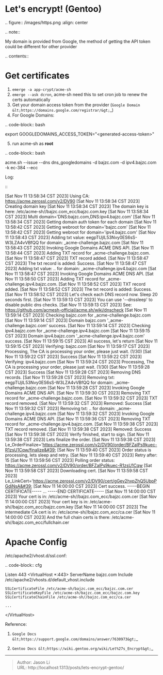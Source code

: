 # Let&#39;s encrypt! (Gentoo)


.. figure:: /images/https.png
  :align: center


.. note::

  My domain is provided from Google, the method of getting the API token could be different for other provider

.. contents::

Get certificates
================

1. ``emerge -a app-crypt/acme-sh``
2. ``emerge --ask dcron``, acme-sh need this to set cron job to renew the certs automatically
3. Get your domain access token from the provider (`Google Domain &lt;https://domains.google.com/registrar/&gt;`_)
4. For Google Domains:

.. code-block:: bash

  export GOOGLEDOMAINS_ACCESS_TOKEN=&#34;&lt;generated-access-token&gt;&#34;

5. run acme-sh as **root**

.. code-block:: bash

  acme.sh --issue --dns dns_googledomains -d bajzc.com -d ipv4.bajzc.com -k ec-384 --ecc

Log:

::

  [Sat Nov 11 13:58:34 CST 2023] Using CA: https://acme.zerossl.com/v2/DV90
  [Sat Nov 11 13:58:34 CST 2023] Creating domain key
  [Sat Nov 11 13:58:34 CST 2023] The domain key is here: /etc/acme-sh//bajzc.com_ecc/bajzc.com.key
  [Sat Nov 11 13:58:34 CST 2023] Multi domain=&#39;DNS:bajzc.com,DNS:ipv4.bajzc.com&#39;
  [Sat Nov 11 13:58:34 CST 2023] Getting domain auth token for each domain
  [Sat Nov 11 13:58:42 CST 2023] Getting webroot for domain=&#39;bajzc.com&#39;
  [Sat Nov 11 13:58:42 CST 2023] Getting webroot for domain=&#39;ipv4.bajzc.com&#39;
  [Sat Nov 11 13:58:43 CST 2023] Adding txt value: eegpTUjIL53Nvy0ES6sS-W3LZA4vVBfQQ for domain:  _acme-challenge.bajzc.com
  [Sat Nov 11 13:58:43 CST 2023] Invoking Google Domains ACME DNS API.
  [Sat Nov 11 13:58:44 CST 2023] Adding TXT record for _acme-challenge.bajzc.com.
  [Sat Nov 11 13:58:47 CST 2023] TXT record added.
  [Sat Nov 11 13:58:47 CST 2023] The txt record is added: Success.
  [Sat Nov 11 13:58:47 CST 2023] Adding txt value: .. for domain:  _acme-challenge.ipv4.bajzc.com
  [Sat Nov 11 13:58:47 CST 2023] Invoking Google Domains ACME DNS API.
  [Sat Nov 11 13:58:50 CST 2023] Adding TXT record for _acme-challenge.ipv4.bajzc.com.
  [Sat Nov 11 13:58:52 CST 2023] TXT record added.
  [Sat Nov 11 13:58:52 CST 2023] The txt record is added: Success.
  [Sat Nov 11 13:58:52 CST 2023] Let&#39;s check each DNS record now. Sleep 20 seconds first.
  [Sat Nov 11 13:59:13 CST 2023] You can use &#39;--dnssleep&#39; to disable public dns checks.
  [Sat Nov 11 13:59:13 CST 2023] See: https://github.com/acmesh-official/acme.sh/wiki/dnscheck
  [Sat Nov 11 13:59:14 CST 2023] Checking bajzc.com for _acme-challenge.bajzc.com
  [Sat Nov 11 13:59:14 CST 2023] Domain bajzc.com &#39;_acme-challenge.bajzc.com&#39; success.
  [Sat Nov 11 13:59:14 CST 2023] Checking ipv4.bajzc.com for _acme-challenge.ipv4.bajzc.com
  [Sat Nov 11 13:59:15 CST 2023] Domain ipv4.bajzc.com &#39;_acme-challenge.ipv4.bajzc.com&#39; success.
  [Sat Nov 11 13:59:15 CST 2023] All success, let&#39;s return
  [Sat Nov 11 13:59:15 CST 2023] Verifying: bajzc.com
  [Sat Nov 11 13:59:17 CST 2023] Processing, The CA is processing your order, please just wait. (1/30)
  [Sat Nov 11 13:59:22 CST 2023] Success
  [Sat Nov 11 13:59:22 CST 2023] Verifying: ipv4.bajzc.com
  [Sat Nov 11 13:59:24 CST 2023] Processing, The CA is processing your order, please just wait. (1/30)
  [Sat Nov 11 13:59:28 CST 2023] Success
  [Sat Nov 11 13:59:28 CST 2023] Removing DNS records.
  [Sat Nov 11 13:59:28 CST 2023] Removing txt: eegpTUjIL53Nvy0ES6sS-W3LZA4vVBfQQ for domain: _acme-challenge.bajzc.com
  [Sat Nov 11 13:59:28 CST 2023] Invoking Google Domains ACME DNS API.
  [Sat Nov 11 13:59:30 CST 2023] Removing TXT record for _acme-challenge.bajzc.com.
  [Sat Nov 11 13:59:32 CST 2023] TXT record removed.
  [Sat Nov 11 13:59:32 CST 2023] Removed: Success
  [Sat Nov 11 13:59:32 CST 2023] Removing txt: .. for domain: _acme-challenge.ipv4.bajzc.com
  [Sat Nov 11 13:59:32 CST 2023] Invoking Google Domains ACME DNS API.
  [Sat Nov 11 13:59:36 CST 2023] Removing TXT record for _acme-challenge.ipv4.bajzc.com.
  [Sat Nov 11 13:59:38 CST 2023] TXT record removed.
  [Sat Nov 11 13:59:38 CST 2023] Removed: Success
  [Sat Nov 11 13:59:38 CST 2023] Verify finished, start to sign.
  [Sat Nov 11 13:59:38 CST 2023] Lets finalize the order.
  [Sat Nov 11 13:59:38 CST 2023] Le_OrderFinalize=&#39;https://acme.zerossl.com/v2/DV90/order/BFZaIPs9kuec-R1zsU1Cqw/finalize&#39;
  [Sat Nov 11 13:59:40 CST 2023] Order status is processing, lets sleep and retry.
  [Sat Nov 11 13:59:40 CST 2023] Retry after: 15
  [Sat Nov 11 13:59:56 CST 2023] Polling order status: https://acme.zerossl.com/v2/DV90/order/BFZaIPs9kuec-R1zsU1Cqw
  [Sat Nov 11 13:59:58 CST 2023] Downloading cert.
  [Sat Nov 11 13:59:58 CST 2023] Le_LinkCert=&#39;https://acme.zerossl.com/v2/DV90/cert/gGev2hxpZhQ5UbpPGdiNsA&#39;
  [Sat Nov 11 14:00:00 CST 2023] Cert success.
  -----BEGIN CERTIFICATE-----
  ...
  -----END CERTIFICATE-----
  [Sat Nov 11 14:00:00 CST 2023] Your cert is in: /etc/acme-sh//bajzc.com_ecc/bajzc.com.cer
  [Sat Nov 11 14:00:00 CST 2023] Your cert key is in: /etc/acme-sh//bajzc.com_ecc/bajzc.com.key
  [Sat Nov 11 14:00:00 CST 2023] The intermediate CA cert is in: /etc/acme-sh//bajzc.com_ecc/ca.cer
  [Sat Nov 11 14:00:00 CST 2023] And the full chain certs is there: /etc/acme-sh//bajzc.com_ecc/fullchain.cer

Apache Config
=============

/etc/apache2/vhost.d/ssl.conf:

.. code-block:: cfg

  Listen 443
  &lt;VirtualHost *:443&gt;
    ServerName bajzc.com
    Include /etc/apache2/vhosts.d/default_vhost.include

    SSLCertificateFile /etc/acme-sh/bajzc.com_ecc/bajzc.com.cer
    SSLCertificateKeyFile /etc/acme-sh/bajzc.com_ecc/bajzc.com.key
    SSLCertificateChainFile /etc/acme-sh//bajzc.com_ecc/ca.cer

    ...

  &lt;/VirtualHost&gt;

Reference:

1. `Google Docs &lt;https://support.google.com/domains/answer/7630973&gt;`_

2. `Gentoo Docs &lt;https://wiki.gentoo.org/wiki/Let%27s_Encrypt&gt;`_


---

> Author: Jason Li  
> URL: http://localhost:1313/posts/lets-encrypt-gentoo/  

